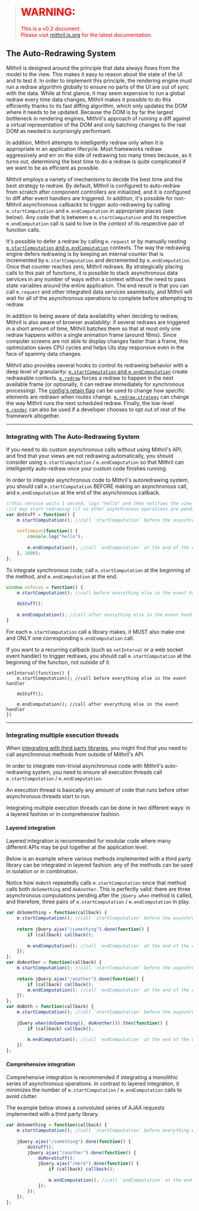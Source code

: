 
<blockquote style="color:red">

<h1>WARNING:</h1>
This is a v0.2 document.<br>
Please visit <a href="https://mithril.js.org">mithril.js.org</a> for the latest documentation.

</blockquote>

## The Auto-Redrawing System

Mithril is designed around the principle that data always flows from the model to the view. This makes it easy to reason about the state of the UI and to test it. In order to implement this principle, the rendering engine must run a redraw algorithm globally to ensure no parts of the UI are out of sync with the data. While at first glance, it may seem expensive to run a global redraw every time data changes, Mithril makes it possible to do this efficiently thanks to its fast diffing algorithm, which only updates the DOM where it needs to be updated. Because the DOM is by far the largest bottleneck in rendering engines, Mithril's approach of running a diff against a virtual representation of the DOM and only batching changes to the real DOM as needed is surprisingly performant.

In addition, Mithril attempts to intelligently redraw only when it is appropriate in an application lifecycle. Most frameworks redraw aggressively and err on the side of redrawing too many times because, as it turns out, determining the best time to do a redraw is quite complicated if we want to be as efficient as possible.

Mithril employs a variety of mechanisms to decide the best time and the best strategy to redraw. By default, Mithril is configured to auto-redraw from scratch after component controllers are initialized, and it is configured to diff after event handlers are triggered. In addition, it's possible for non-Mithril asynchronous callbacks to trigger auto-redrawing by calling `m.startComputation` and `m.endComputation` in appropriate places (see below). Any code that is between a `m.startComputation` and its respective `m.endComputation` call is said to live in the *context* of its respective pair of function calls.

It's possible to defer a redraw by calling `m.request` or by manually nesting [`m.startComputation` and `m.endComputation`](mithril.computation.md) contexts. The way the redrawing engine defers redrawing is by keeping an internal counter that is incremented by `m.startComputation` and decremented by `m.endComputation`. Once that counter reaches zero, Mithril redraws. By strategically placing calls to this pair of functions, it is possible to stack asynchronous data services in any number of ways within a context without the need to pass state variables around the entire application. The end result is that you can call `m.request` and other integrated data services seamlessly, and Mithril will wait for all of the asynchronous operations to complete before attempting to redraw.

In addition to being aware of data availability when deciding to redraw, Mithril is also aware of browser availability: if several redraws are triggered in a short amount of time, Mithril batches them so that at most only one redraw happens within a single animation frame (around 16ms). Since computer screens are not able to display changes faster than a frame, this optimization saves CPU cycles and helps UIs stay responsive even in the face of spammy data changes.

Mithril also provides several hooks to control its redrawing behavior with a deep level of granularity: [`m.startComputation` and `m.endComputation`](mithril.computation.md) create redrawable contexts. [`m.redraw`](mithril.redraw.md) forces a redraw to happen in the next available frame (or optionally, it can redraw immediately for synchronous processing). The [config's retain flag](mithril.md#persisting-dom-elements-across-route-changes) can be used to change how specific elements are redrawn when routes change. [`m.redraw.strategy`](mithril.redraw.md#strategy) can change the way Mithril runs the next scheduled redraw. Finally, the low-level [`m.render`](mithril.render.md) can also be used if a developer chooses to opt out of rest of the framework altogether.

---

### Integrating with The Auto-Redrawing System

If you need to do custom asynchronous calls without using Mithril's API, and find that your views are not redrawing automatically, you should consider using `m.startComputation` / `m.endComputation` so that Mithril can intelligently auto-redraw once your custom code finishes running.

In order to integrate asynchronous code to Mithril's autoredrawing system, you should call `m.startComputation` BEFORE making an asynchronous call, and `m.endComputation` at the end of the asynchronous callback.

```javascript
//this service waits 1 second, logs "hello" and then notifies the view that
//it may start redrawing (if no other asynchronous operations are pending)
var doStuff = function() {
	m.startComputation(); //call `startComputation` before the asynchronous `setTimeout`
	
	setTimeout(function() {
		console.log("hello");
		
		m.endComputation(); //call `endComputation` at the end of the callback
	}, 1000);
};
```

To integrate synchronous code, call `m.startComputation` at the beginning of the method, and `m.endComputation` at the end.

```javascript
window.onfocus = function() {
	m.startComputation(); //call before everything else in the event handler
	
	doStuff();
	
	m.endComputation(); //call after everything else in the event handler
}
```

For each `m.startComputation` call a library makes, it MUST also make one and ONLY one corresponding `m.endComputation` call.

If you want to a recurring callback (such as `setInterval` or a web socket event handler) to trigger redraws, you should call `m.startComputation` at the beginning of the function, not outside of it.

```
setInterval(function() {
	m.startComputation(); //call before everything else in the event handler
	
	doStuff();
	
	m.endComputation(); //call after everything else in the event handler
})
```

---

### Integrating multiple execution threads

When [integrating with third party libraries](integration.md), you might find that you need to call asynchronous methods from outside of Mithril's API.

In order to integrate non-trivial asynchronous code with Mithril's auto-redrawing system, you need to ensure all execution threads call `m.startComputation` / `m.endComputation`.

An execution thread is basically any amount of code that runs before other asynchronous threads start to run.

Integrating multiple execution threads can be done in two different ways: in a layered fashion or in comprehensive fashion.

#### Layered integration

Layered integration is recommended for modular code where many different APIs may be put together at the application level.

Below is an example where various methods implemented with a third party library can be integrated in layered fashion: any of the methods can be used in isolation or in combination.

Notice how `doBoth` repeatedly calls `m.startComputation` since that method calls both `doSomething` and `doAnother`. This is perfectly valid: there are three asynchronous computations pending after the `jQuery.when` method is called, and therefore, three pairs of `m.startComputation` / `m.endComputation` in play.

```javascript
var doSomething = function(callback) {
	m.startComputation(); //call `startComputation` before the asynchronous AJAX request
	
	return jQuery.ajax("/something").done(function() {
		if (callback) callback();
		
		m.endComputation(); //call `endComputation` at the end of the callback
	});
};
var doAnother = function(callback) {
	m.startComputation(); //call `startComputation` before the asynchronous AJAX request
	
	return jQuery.ajax("/another").done(function() {
		if (callback) callback();
		m.endComputation(); //call `endComputation` at the end of the callback
	});
};
var doBoth = function(callback) {
	m.startComputation(); //call `startComputation` before the asynchronous synchronization method
	
	jQuery.when(doSomething(), doAnother()).then(function() {
		if (callback) callback();
		
		m.endComputation(); //call `endComputation` at the end of the callback
	})
};
```

#### Comprehensive integration

Comprehensive integration is recommended if integrating a monolithic series of asynchronous operations. In contrast to layered integration, it minimizes the number of `m.startComputation` / `m.endComputation` calls to avoid clutter.

The example below shows a convoluted series of AJAX requests implemented with a third party library.

```javascript
var doSomething = function(callback) {
	m.startComputation(); //call `startComputation` before everything else
	
	jQuery.ajax("/something").done(function() {
		doStuff();
		jQuery.ajax("/another").done(function() {
			doMoreStuff();
			jQuery.ajax("/more").done(function() {
				if (callback) callback();
				
				m.endComputation(); //call `endComputation` at the end of everything
			});
		});
	});
};
```

